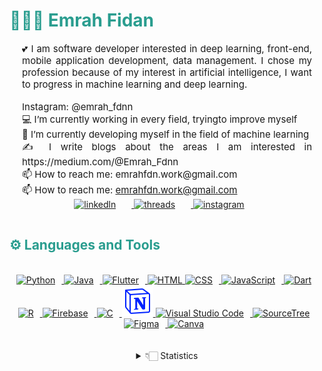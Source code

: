 <!--başlık--> 
<h1 style="color: #2a9d8f;"> 👨🏻‍💻 Emrah Fidan </h1>

<!--about--> 
<p style="text-align: justify; margin: 0 20px; font-size: 15px;" >
   💕 I am software developer interested in deep learning, front-end, mobile application development, data management. I chose my profession because of my interest in artificial intelligence, I want to progress in machine learning and deep learning.
   </p>
   <br>
   <p style="text-align: justify; margin: 0 20px; font-size: 15px;" >
   Instagram: @emrah_fdnn 
   </p>
      <p style="text-align: justify; margin: 0 20px; font-size: 15px;" >
   💻 I’m currently working in every field, tryingto improve myself
   </p>
   <p style="text-align: justify; margin: 0 20px; font-size: 15px;" >
    🌱 I’m currently developing myself in the field of machine learning
   </p>
    <p style="text-align: justify; margin: 0 20px; font-size: 15px;" >
   ✍️ I write blogs about the areas I am interested in https://medium.com/@Emrah_Fdnn
   </p>
   <p style="text-align: justify; margin: 0 20px; font-size: 15px;" >
  📫 How to reach me: emrahfdn.work@gmail.com
   </p> 
  <p style="text-align: justify; margin: 0 20px; font-size: 15px;">
  📫 How to reach me: <a href="mailto:emrahfdn.work@gmail.com">emrahfdn.work@gmail.com</a>
</p>
<div class="youtube videos cards" align="center">
    <a href="https://www.linkedin.com/in/emrah-fidann/" target="_blank">
        <img  style="margin:0 25px 15px 0;" src="https://cdn-icons-png.flaticon.com/128/3536/3536505.png" alt="linkedln" width="35px"/>
    </a>
    <a href="https://twitter.com/Emrah_fdnn" target="_blank">
        <img  style="margin:0 25px 15px 0;" src="https://seeklogo.com/images/T/twitter-x-logo-0339F999CF-seeklogo.com.png?v=638264860180000000" alt="threads" width="38px"/>
    </a>
    <a href="https://www.instagram.com/emrah_fdnn/" target="_blank">
        <img  style="margin:0 25px 15px 0;" src="https://cdn-icons-png.flaticon.com/128/174/174855.png" alt="instagram" width="35px"/>
    </a>
   
<!-- End Footer -->

</div>

<!-- Languages and Tools -->

<h2 style="color: #2a9d8f">⚙️ Languages and Tools</h2>

<br>   
<!-- Icons Resources -->
<!-- https://devicon.dev/ -->
<!-- https://cdn.jsdelivr.net/npm/simple-icons@v3/icons/ -->
<div align="center">
<a href="https://www.python.org/" target="_blank" rel="noreferrer">
      <img  alt="Python" height="50px" style="padding-right:10px;" src="https://cdn.jsdelivr.net/gh/devicons/devicon/icons/python/python-original.svg"/>
  </a>
   <a href="https://www.java.com/en/" target="_blank" rel="noreferrer">
      <img alt="Java" height="50px" style="padding-right:10px;" src="https://cdn.jsdelivr.net/gh/devicons/devicon/icons/java/java-original.svg"/>
  </a>
  <a href="https://flutter.dev/" target="_blank" rel="noreferrer">
    <img alt="Flutter" height="50px" style="padding-right:10px;" src="https://cdn.jsdelivr.net/gh/devicons/devicon/icons/flutter/flutter-original.svg" />
  </a>
  <a href="https://developer.mozilla.org/en-US/docs/Web/HTML" target="_blank" rel="noreferrer">
      <img alt="HTML" height="50px" style=padding-right:10px" src="https://cdn.jsdelivr.net/gh/devicons/devicon/icons/html5/html5-original.svg"/>
  </a>
  <a href="https://developer.mozilla.org/en-US/docs/Web/CSS" target="_blank" rel="noreferrer">
      <img alt="CSS" height="50px" style="padding-right:10px;" src="https://cdn.jsdelivr.net/gh/devicons/devicon/icons/css3/css3-original.svg"/>
  </a>
    <a href="https://developer.mozilla.org/en-US/docs/Web/JavaScript" target="_blank" rel="noreferrer">
      <img alt="JavaScript" height="50px" style="padding-right:10px;" src="https://cdn.jsdelivr.net/gh/devicons/devicon/icons/javascript/javascript-plain.svg"/>
  </a>
  <a href="https://dart.dev/" target="_blank" rel="noreferrer">
    <img alt="Dart" height="50px" style="padding-right:10px;" src="https://cdn.jsdelivr.net/gh/devicons/devicon/icons/dart/dart-original.svg" />
  </a>
<a href="https://www.r-project.org/" target="_blank" rel="noreferrer">
    <img alt="R" height="50px" style="padding-right:10px;" src="https://cdn.jsdelivr.net/gh/devicons/devicon/icons/r/r-original.svg" />
  </a>
  <a href="https://firebase.google.com/" target="_blank" rel="noreferrer">
      <img alt="Firebase" height="50px" style="padding-right:10px;" src="https://cdn.jsdelivr.net/gh/devicons/devicon/icons/firebase/firebase-plain.svg"/>
  </a>
  <a href="https://www.w3schools.com/c/c_intro.php" target="_blank" rel="noreferrer">
     <img alt="C" height="50px" style="padding-right:10px;" src="https://cdn.jsdelivr.net/gh/devicons/devicon/icons/c/c-original.svg" />
  </a>
 <a href="https://www.notion.so/" target="_blank" rel="noreferrer">
  <img height="50" src="notion.svg" alt="notion"/>
</a>
  <a href="https://code.visualstudio.com/" target="_blank" rel="noreferrer">
      <img alt="Visual Studio Code" height="50px" style="padding-right:10px;" src="https://cdn.jsdelivr.net/gh/devicons/devicon/icons/vscode/vscode-original.svg" />    
  </a>
   <a href="https://www.sourcetreeapp.com/" target="_blank" rel="noreferrer">
    <img alt="SourceTree" height="50px" style="padding-right:10px;" src="https://cdn.jsdelivr.net/gh/devicons/devicon/icons/sourcetree/sourcetree-original.svg" />
  </a> 
  <a href="https://www.figma.com/" target="_blank" rel="noreferrer">
      <img  alt="Figma" height="50px" style="padding-right:10px;" src="https://cdn.jsdelivr.net/gh/devicons/devicon/icons/figma/figma-original.svg"/> 
  </a>
  <a href="https://www.canva.com/" target="_blank" rel="noreferrer">
      <img  alt="Canva" height="50px" style="padding-right:10px;" src="https://cdn.jsdelivr.net/gh/devicons/devicon/icons/canva/canva-original.svg"/> 
  </a>
  <!-- <a href="https://www.microsoft.com/tr-tr/microsoft-365/powerpoint" target="_blank" rel="noreferrer">
    <img alt="PowerPoint" height="50px" style="padding-right:10px;" src="https://img.icons8.com/?size=512&id=81726&format=png" />    
  </a> -->
</div>
<br>
<br>

<details align="center">
  <summary>👇🏻 Statistics</summary>
   <p>
      
   </p>
  <p>&nbsp;<img align="center" src="https://github-readme-stats.vercel.app/api?username=EmrahFidan&hide=stars&count_private=true&show_icons=true&theme=tokyonight&border_radius=20&token=${process.env.PAT_I}" alt="EmrahFidan" /></p>

<p><img align="center" src="https://github-readme-stats.vercel.app/api/top-langs/?username=EmrahFidan&layout=compact&show_icons=true&theme=tokyonight&border_radius=20&token=${process.env.PAT_I}" alt="EmrahFidan" /></p>

<!-- <p align="center"> <img src="https://komarev.com/ghpvc/?username=EmrahFidan&label=Profile%20views&color=0e75b6&style=flat" alt="EmrahFidan" /> </p> -->

</div>
<!--  End Stats Cards -->

